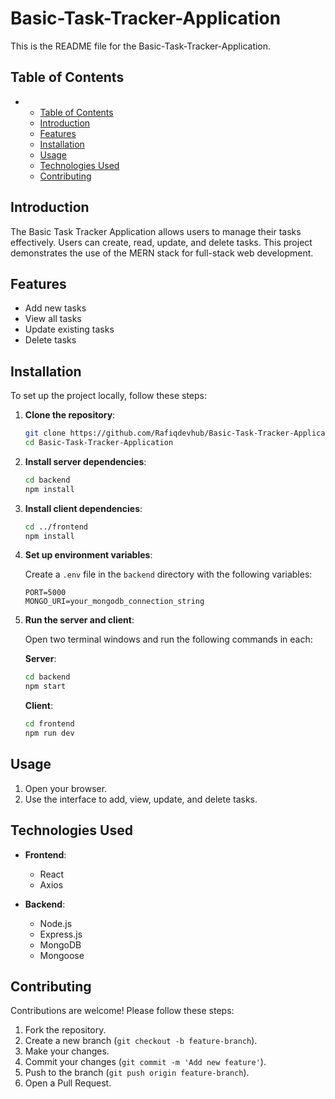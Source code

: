 # Basic-Task-Tracker-Application

This is the README file for the Basic-Task-Tracker-Application.

## Table of Contents

- - [Table of Contents](#table-of-contents)
  - [Introduction](#introduction)
  - [Features](#features)
  - [Installation](#installation)
  - [Usage](#usage)
  - [Technologies Used](#technologies-used)
  - [Contributing](#contributing)

## Introduction

The Basic Task Tracker Application allows users to manage their tasks effectively. Users can create, read, update, and delete tasks. This project demonstrates the use of the MERN stack for full-stack web development.

## Features

- Add new tasks
- View all tasks
- Update existing tasks
- Delete tasks

## Installation

To set up the project locally, follow these steps:

1. **Clone the repository**:

   ```bash
   git clone https://github.com/Rafiqdevhub/Basic-Task-Tracker-Application.git
   cd Basic-Task-Tracker-Application
   ```

2. **Install server dependencies**:

   ```bash
   cd backend
   npm install
   ```

3. **Install client dependencies**:

   ```bash
   cd ../frontend
   npm install
   ```

4. **Set up environment variables**:

   Create a `.env` file in the `backend` directory with the following variables:

   ```env
   PORT=5000
   MONGO_URI=your_mongodb_connection_string
   ```

5. **Run the server and client**:

   Open two terminal windows and run the following commands in each:

   **Server**:

   ```bash
   cd backend
   npm start
   ```

   **Client**:

   ```bash
   cd frontend
   npm run dev
   ```

## Usage

1. Open your browser.
2. Use the interface to add, view, update, and delete tasks.

## Technologies Used

- **Frontend**:

  - React
  - Axios

- **Backend**:
  - Node.js
  - Express.js
  - MongoDB
  - Mongoose

## Contributing

Contributions are welcome! Please follow these steps:

1. Fork the repository.
2. Create a new branch (`git checkout -b feature-branch`).
3. Make your changes.
4. Commit your changes (`git commit -m 'Add new feature'`).
5. Push to the branch (`git push origin feature-branch`).
6. Open a Pull Request.
